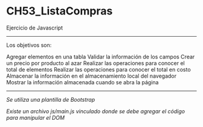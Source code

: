 # CH53_ListaCompras
Ejercicio de Javascript


---
Los objetivos son:

Agregar elementos en una tabla
Validar la información de los campos
Crear un precio por producto al azar
Realizar las operaciones para conocer el total de elementos
Realizar las operaciones para conocer el total en costo
Almacenar la información en el almacenamiento local del navegador
Mostrar la información almacenada cuando se abra la página

---

*Se utiliza una plantilla de Bootstrap*

*Existe un archivo js/main.js vinculado donde se debe agregar el código para manipular el DOM*
